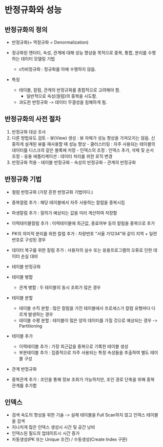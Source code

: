 # 반정규화와 성능

## 반정규화의 정의

- 반정규화(= 역정규화 = Denormalization)

- 정규화된 엔터티, 속성, 관계에 대해 성능 향상을 목적으로 중복, 통합, 분리를 수행하는 데이터 모델링 기법
  - cf)비정규화 : 정규화를 아예 수행하지 않음.

- 특징
  - 테이블, 칼럼, 관계의 반정규화를 종합적으로 고려해야 함.
    - 일반적으로 속성(컬럼)의 중복을 시도함.
  - 과도한 반정규화 -> 데이터 무결성을 침해하게 됨.

## 반정규화의 사전 절차
  1. 반정규화 대상 조사
  2. 다른 방법유도 검토
    - 뷰(View) 생성 : 뷰 자체가 성능 향상을 가져오지는 않음. 신중하게 설계된 뷰를 재사용할 때 성능 향상
    - 클러스터링 : 자주 사용되는 테이블의 데이터를 디스크의 같은 블록에 저장
    - 인덱스의 조정 : 인덱스 추가, 삭제 및 순서 조정
    - 응용 애플리케이션 : 데이터 처리를 위한 로직 변경
  3. 반정규화 적용
    - 테이블 반정규화
    - 속성의 반정규화
    - 관계의 반정규화

## 반정규화 기법
 - 컬럼 반정규화 (가장 흔한 반정규화 기법이다.)
  - 중복컬럼 추가 : 해당 테이블에서 자주 사용하는 칼럼을 중복시킴
  - 파생칼럼 추가 : 질의가 예상되는 값을 미리 계산하여 저장함
  - 이력테이블칼럼 추가 : 이력테이블에 최근값, 종료여부 등의 칼럼을 중복으로 추가
  - PK의 의미적 분리를 위한 칼럼 추가 : 차량번호 "서울 가1234"와 같이 지역 + 일련번호로 구성된 경우
  - 데이터 복구를 위한 칼럼 추가 : 사용자의 실수 또는 응용프로그램의 오류로 인한 데이터 손실 대비

 - 테이블 반정규화
  - 테이블 병합
    - 관계 병합 : 두 테이블의 동시 조회가 많은 경우
  - 테이블 분할
    - 테이블 수직 분할 : 많은 칼럼을 가진 테이블에서 프로세스가 칼럼 유형마다 다르게 발생하는 경우
    - 테이블 수평 분할 : 테이블이 많은 양의 데이터를 가질 것으로 예상되는 경우 -> Partitioning 
  - 테이블 추가
    - 이력테이블 추가 : 가장 최근값을 중복으로 기록한 테이블 생성
    - 부분테이블 추가 : 집중적으로 자주 사용되는 특정 속성들을 추출하여 별도 테이블 구성

 - 관계 반정규화
  - 중복관계 추가 : 조인을 통해 정보 조회가 가능하지만, 조인 경로 단축을 위해 중복관계를 추가함

## 인덱스
  - 검색 속도의 향상을 위한 기술 -> 실제 테이블을 Full Scan하지 않고 인덱스 테이블을 검색
  - 지나치게 많은 인덱스 생성시 시간 및 공간 낭비
  - 인덱스된 필드의 업데이트시 시간 증가
  - 자동생성(PK 또는 Unique 조건) / 수동생성(Create Index 구문)